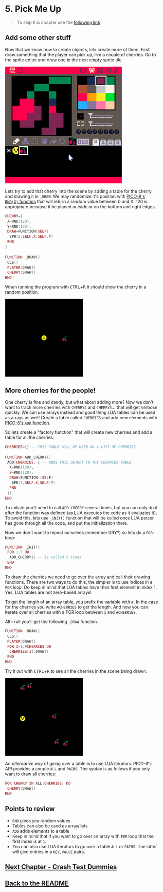 # 5. Pick Me Up

> To skip this chapter use the [following link](https://www.pico-8-edu.com/?c=AHB4YQOQAaEPcP3NL3H4G9z0FhPDTxHdc8odWZba7PYwtFFjszR_iuj6l3iF_1-iDd4huuYlZnbSe0ZGgmxporxqxy1H7dhsxxZ5PyQjsNImQyuZZvizsrHwBlU6MLWSVa_QdoaInLNQL5y11VZrfpAPkAnHjEz4cZZM_HeYmrh31MTPy2TCDzVxlkH8EDu1rMFA0Fe3FUtLWbY3l2XRXDOWtHG1p1W808T52MDAnh2DYs3bI95n4L0oEERUPek3sqiZTOfmRBayuJMVlTbwURE6NnFsIE42ubMxMKMgKhssRjQnwzq2dd5EIUecml_B_aF0sJVubowMNM1ilAgxFGNjXbFQ7oTPEG6OTgV1Fqqd4zhlhgU7L9ipDISeBl_jCKbWFjaChaRd3DWDRmz6DFlfLGyqRIxuxGGWrk0eKDagGTG1FuSKQTPmEXvxiG54pGasMzK2YRN9uhtdqyYiH1bXG0maBRPyo6v6YubTCxYYv5TptMVjaCVyKpXTDVLDeSWXoZex0OXZwOJkWbphwO3Ty18qmK2YVSnmH5p3WwJE&g=wG6AwDjw-wq6CwATw-wmHQHQaAaAaQDQDw-wmXgaAaAaAYQBw-wmXg6EoCAIw-wlHQHQqQqYSASw-wr6CQSQSw-ws6AwCS)

## Add some other stuff

Now that we know how to create objects, lets create more of them. First draw something that the player can pick up, like a couple of cherries. Go to the sprite editor and draw one in the next empty sprite tile.

![Cherry in the sprite editor](./assets/5-cherry.png)

Lets try to add that cherry into the scene by adding a table for the cherry and drawing it in `_DRAW`. We may randomize it's position with [PICO-8's `RND(X)` function](https://pico-8.fandom.com/wiki/Rnd) that will return a random value between 0 and X. 120 is appropriate because it be placed outside or on the bottom and right edges.

```lua
CHERRY={
 X=RND(120),
 Y=RND(120),
 DRAW=FUNCTION(SELF)
  SPR(2,SELF.X,SELF.Y)
 END
}

FUNCTION _DRAW()
 CLS()
 PLAYER:DRAW()
 CHERRY:DRAW()
END
```

When running the program with <kbd>CTRL</kbd>+<kbd>R</kbd> it should show the cherry in a random position.

![First cherry in scene](./assets/5-first-cherry.gif)

## More cherries for the people!

One cherry is fine and dandy, but what about adding more? Now we don't want to track more cherries with `CHERRY2` and `CHERRY3`... that will get verbose quickly. We can use arrays instead and good thing LUA tables can be used as arrays as well! Create a table called `CHERRIES` and add new elements with [PICO-8's `ADD` function](https://pico-8.fandom.com/wiki/Add).

So lets create a "factory function" that will create new cherries and add a table for all the cherries:

```lua
CHERRIES={} -- THIS TABLE WILL BE USED AS A LIST OF CHERRIES

FUNCTION ADD_CHERRY()
 ADD(CHERRIES, { -- ADDS THIS OBJECT TO THE CHERRIES TABLE
  X=RND(120),
  Y=RND(120),
  DRAW=FUNCTION (SELF)
   SPR(2,SELF.X,SELF.Y)
  END
 })
END
```

To initiate you'll need to call `ADD_CHERRY` several times, but you can only do it after the function was defined (as LUA executes the code as it evaluates it). To avoid this, lets use `_INIT()` function that will be called once LUA parser has gone through all the code, and put the initialization there.

Now we don't want to repeat ourselves (remember DRY?) so lets do a `FOR`-loop:

```lua
FUNCTION _INIT()
 FOR 1,5 DO
  ADD_CHERRY() -- is called 5 times
 END
END
```

To draw the cherries we need to go over the array and call their drawing functions. There are two ways to do this, the simpler is to use indices in a `FOR` loop. Do keep in mind that LUA tables have their first element in index 1. Yes, LUA tables are not zero-based arrays!

To get the length of an array table, you prefix the variable with `#`. In the case for the cherries you write `#CHERRIES` to get the length. And now you can iterate over all cherries with a FOR loop between `1` and `#CHERRIES`.

All in all you'll get the following `_DRAW` function.

```lua
FUNCTION _DRAW()
 CLS()
 PLAYER:DRAW()
 FOR I=1,#CHERRIES DO
  CHERRIES[I]:DRAW()
 END
END
```

Try it out with <kbd>CTRL</kbd>+<kbd>R</kbd> to see all the cherries in the scene being drawn.

![First five cherries](./assets/5-first-five-cherries.gif)

An _alternative way_ of going over a table is to use LUA iterators. PICO-8's API provides a couple `ALL` and `PAIRS`. The syntax is as follows if you only want to draw all cherries:

```lua
FOR CHERRY IN ALL(CHERRIES) DO
 CHERRY:DRAW()
END
```

## Points to review

- `RND` gives you random values
- Tables can also be used as array/lists
- `ADD` adds elements to a table
- Keep in mind that if you want to go over an array with `FOR` loop that the first index is at `1`.
- You can also use LUA iterators to go over a table `ALL` or `PAIRS`. The latter will give entries in a `KEY,VALUE` pairs.

## [Next Chapter - Crash Test Dummies](./6-crash-test-dummies.md)

## [Back to the README](./README.md)
